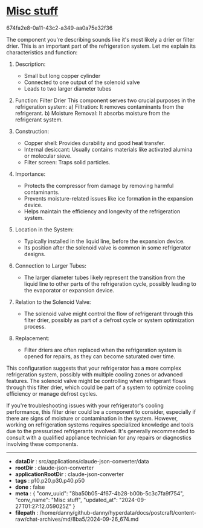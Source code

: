 # [Misc stuff](https://claude.ai/chat/8ba50b05-4f67-4b28-b00b-5c3c7fa9f754)

674fa2e8-0a11-43c2-a349-aa0a75e32f36

 The component you're describing sounds like it's most likely a drier or filter drier. This is an important part of the refrigeration system. Let me explain its characteristics and function:

1. Description:
   - Small but long copper cylinder
   - Connected to one output of the solenoid valve
   - Leads to two larger diameter tubes

2. Function: Filter Drier
   This component serves two crucial purposes in the refrigeration system:
   a) Filtration: It removes contaminants from the refrigerant.
   b) Moisture Removal: It absorbs moisture from the refrigerant system.

3. Construction:
   - Copper shell: Provides durability and good heat transfer.
   - Internal desiccant: Usually contains materials like activated alumina or molecular sieve.
   - Filter screen: Traps solid particles.

4. Importance:
   - Protects the compressor from damage by removing harmful contaminants.
   - Prevents moisture-related issues like ice formation in the expansion device.
   - Helps maintain the efficiency and longevity of the refrigeration system.

5. Location in the System:
   - Typically installed in the liquid line, before the expansion device.
   - Its position after the solenoid valve is common in some refrigerator designs.

6. Connection to Larger Tubes:
   - The larger diameter tubes likely represent the transition from the liquid line to other parts of the refrigeration cycle, possibly leading to the evaporator or expansion device.

7. Relation to the Solenoid Valve:
   - The solenoid valve might control the flow of refrigerant through this filter drier, possibly as part of a defrost cycle or system optimization process.

8. Replacement:
   - Filter driers are often replaced when the refrigeration system is opened for repairs, as they can become saturated over time.

This configuration suggests that your refrigerator has a more complex refrigeration system, possibly with multiple cooling zones or advanced features. The solenoid valve might be controlling when refrigerant flows through this filter drier, which could be part of a system to optimize cooling efficiency or manage defrost cycles.

If you're troubleshooting issues with your refrigerator's cooling performance, this filter drier could be a component to consider, especially if there are signs of moisture or contamination in the system. However, working on refrigeration systems requires specialized knowledge and tools due to the pressurized refrigerants involved. It's generally recommended to consult with a qualified appliance technician for any repairs or diagnostics involving these components.

---

* **dataDir** : src/applications/claude-json-converter/data
* **rootDir** : claude-json-converter
* **applicationRootDir** : claude-json-converter
* **tags** : p10.p20.p30.p40.p50
* **done** : false
* **meta** : {
  "conv_uuid": "8ba50b05-4f67-4b28-b00b-5c3c7fa9f754",
  "conv_name": "Misc stuff",
  "updated_at": "2024-09-27T01:27:12.059025Z"
}
* **filepath** : /home/danny/github-danny/hyperdata/docs/postcraft/content-raw/chat-archives/md/8ba5/2024-09-26_674.md